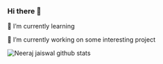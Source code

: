 ### Hi there 👋
🌱 I’m currently learning 

🔭 I’m currently working on some interesting project

![Neeraj jaiswal github stats](https://github-readme-stats.vercel.app/api?username=jaiskid&show_icons=true&hide_border=true)
<!--
**jaiskid/jaiskid** is a ✨ _special_ ✨ repository because its `README.md` (this file) appears on your GitHub profile.

Here are some ideas to get you started:

- 🔭 I’m currently working on ...
- 🌱 I’m currently learning ...
- 👯 I’m looking to collaborate on ...
- 🤔 I’m looking for help with ...
- 💬 Ask me about ...
- 📫 How to reach me: ...
- 😄 Pronouns: ...
- ⚡ Fun fact: ...
-->

